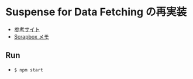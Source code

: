 # Suspense for Data Fetching の再実装

- [参考サイト](https://www.freecodecamp.org/news/when-to-use-react-suspense-vs-react-hooks-f66ef94cb54f/)
- [Scrapbox メモ](<https://scrapbox.io/zatsuben/(Haskell%E5%A4%96%E3%81%AE%E3%82%82%E3%81%AE%E3%82%92%E6%8C%87%E3%81%97%E3%81%A6)%E3%80%8C%E3%81%93%E3%82%8C%E3%81%A3%E3%81%A6%E3%83%A2%E3%83%8A%E3%83%89%E3%81%A0%E3%82%88%E3%81%AD%E3%80%8D%E3%81%A8%E8%A8%80%E3%81%86%E3%81%AE%E3%81%8C%E6%84%8F%E5%91%B3%E3%82%8F%E3%81%8B%E3%82%89%E3%81%AA%E3%81%84%E4%BB%B6%E3%81%AB%E3%81%A4%E3%81%84%E3%81%A6>)

## Run

- `$ npm start`
